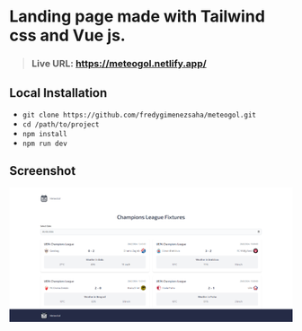 # Landing page made with Tailwind css and Vue js.

> ### Live URL: https://meteogol.netlify.app/

## Local Installation
- `` git clone https://github.com/fredygimenezsaha/meteogol.git ``
- `` cd /path/to/project ``
- `` npm install ``
- `` npm run dev ``

## Screenshot
![meteogol](screenshot.png)
